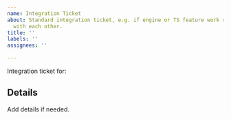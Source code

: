 ```yaml
---
name: Integration Ticket
about: Standard integration ticket, e.g. if engine or TS feature work requires integration
  with each other.
title: ''
labels: ''
assignees: ''

---
```


Integration ticket for: <link ticket>

## Details
Add details if needed.
